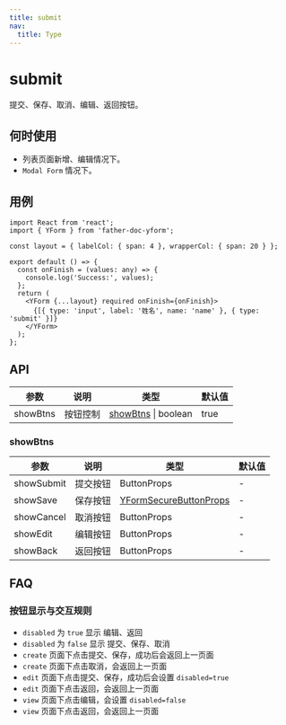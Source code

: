 ```yaml
---
title: submit
nav:
  title: Type
---
```


# submit

提交、保存、取消、编辑、返回按钮。

## 何时使用

- 列表页面新增、编辑情况下。
- `Modal Form` 情况下。

## 用例

```tsx
import React from 'react';
import { YForm } from 'father-doc-yform';

const layout = { labelCol: { span: 4 }, wrapperCol: { span: 20 } };

export default () => {
  const onFinish = (values: any) => {
    console.log('Success:', values);
  };
  return (
    <YForm {...layout} required onFinish={onFinish}>
      {[{ type: 'input', label: '姓名', name: 'name' }, { type: 'submit' }]}
    </YForm>
  );
};
```

## API

| 参数     | 说明     | 类型                             | 默认值 |
| -------- | -------- | -------------------------------- | ------ |
| showBtns | 按钮控制 | [showBtns](#showBtns) \| boolean | true   |

### showBtns

| 参数       | 说明     | 类型                                                          | 默认值 |
| ---------- | -------- | ------------------------------------------------------------- | ------ |
| showSubmit | 提交按钮 | ButtonProps                                                   | -      |
| showSave   | 保存按钮 | <a href="/types/secure-button#api">YFormSecureButtonProps</a> | -      |
| showCancel | 取消按钮 | ButtonProps                                                   | -      |
| showEdit   | 编辑按钮 | ButtonProps                                                   | -      |
| showBack   | 返回按钮 | ButtonProps                                                   | -      |

## FAQ

### 按钮显示与交互规则

- `disabled` 为 `true` 显示 编辑、返回
- `disabled` 为 `false` 显示 提交、保存、取消
- `create` 页面下点击提交、保存，成功后会返回上一页面
- `create` 页面下点击取消，会返回上一页面
- `edit` 页面下点击提交、保存，成功后会设置 `disabled=true`
- `edit` 页面下点击返回，会返回上一页面
- `view` 页面下点击编辑，会设置 `disabled=false`
- `view` 页面下点击返回，会返回上一页面
